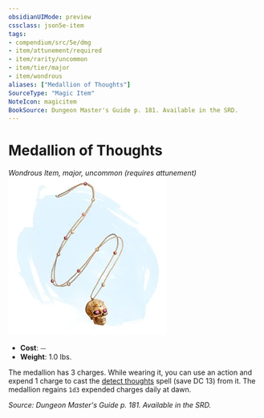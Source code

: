 ```yaml
---
obsidianUIMode: preview
cssclass: json5e-item
tags:
- compendium/src/5e/dmg
- item/attunement/required
- item/rarity/uncommon
- item/tier/major
- item/wondrous
aliases: ["Medallion of Thoughts"]
SourceType: "Magic Item"
NoteIcon: magicitem
BookSource: Dungeon Master's Guide p. 181. Available in the SRD.
---
```

# Medallion of Thoughts
*Wondrous Item, major, uncommon (requires attunement)*  
![](/3-Mechanics/CLI/items/img/medallion-of-thoughts.webp#right)  

- **Cost**: ⏤
- **Weight**: 1.0 lbs.

The medallion has 3 charges. While wearing it, you can use an action and expend 1 charge to cast the [detect thoughts](/3-Mechanics/CLI/spells/detect-thoughts.md) spell (save DC 13) from it. The medallion regains `1d3` expended charges daily at dawn.

*Source: Dungeon Master's Guide p. 181. Available in the SRD.*